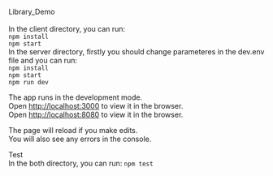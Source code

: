 Library_Demo<br />  
In the client directory, you can run:<br /> 
`npm install`<br /> 
`npm start` <br /> 
In the server directory, firstly you should change parameteres in the dev.env file and you can run:<br /> 
`npm install`<br /> 
`npm start`<br /> 
`npm run dev`<br /> 

The app runs in the development mode.<br />
Open [http://localhost:3000](http://localhost:3000) to view it in the browser.<br /> 
Open [http://localhost:8080](http://localhost:8080) to view it in the browser.<br />

The page will reload if you make edits.<br />
You will also see any errors in the console.<br />

Test<br />
In the both directory, you can run:
`npm test`
